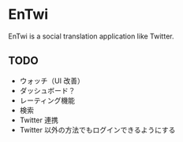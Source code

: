 EnTwi
======

EnTwi is a social translation application like Twitter.

TODO
------

* ウォッチ（UI 改善）
* ダッシュボード？
* レーティング機能
* 検索
* Twitter 連携
* Twitter 以外の方法でもログインできるようにする
